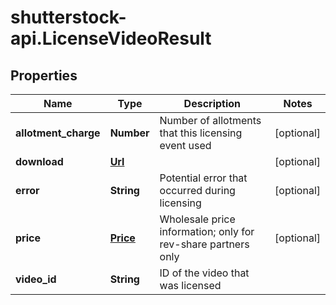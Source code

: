 # shutterstock-api.LicenseVideoResult

## Properties
Name | Type | Description | Notes
------------ | ------------- | ------------- | -------------
**allotment_charge** | **Number** | Number of allotments that this licensing event used | [optional] 
**download** | [**Url**](Url.md) |  | [optional] 
**error** | **String** | Potential error that occurred during licensing | [optional] 
**price** | [**Price**](Price.md) | Wholesale price information; only for rev-share partners only | [optional] 
**video_id** | **String** | ID of the video that was licensed | 



